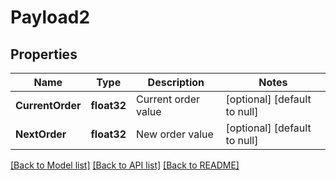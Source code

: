 # Payload2

## Properties
Name | Type | Description | Notes
------------ | ------------- | ------------- | -------------
**CurrentOrder** | **float32** | Current order value | [optional] [default to null]
**NextOrder** | **float32** | New order value | [optional] [default to null]

[[Back to Model list]](../README.md#documentation-for-models) [[Back to API list]](../README.md#documentation-for-api-endpoints) [[Back to README]](../README.md)



